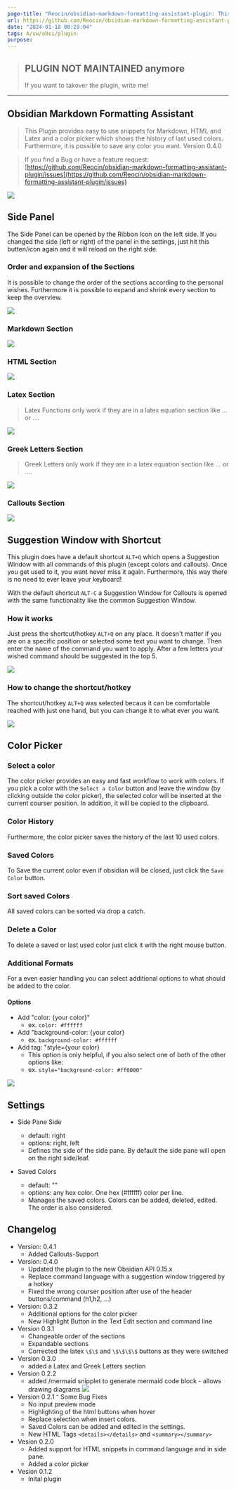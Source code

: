 ```yaml
---
page-title: "Reocin/obsidian-markdown-formatting-assistant-plugin: This Plugin provides a simple WYSIWYG Editor for Markdown and in addition a command line interface. The command line interface facilitate a faster workflow."
url: https://github.com/Reocin/obsidian-markdown-formatting-assistant-plugin
date: "2024-01-18 00:29:04"
tags: A/sw/obsi/plugin
purpose:
---
```


> ## PLUGIN NOT MAINTAINED anymore
> 
> If you want to takover the plugin, write me!

---

## Obsidian Markdown Formatting Assistant

> This Plugin provides easy to use snippets for Markdown, HTML and Latex and a color picker which shows the history of last used colors. Furthermore, it is possible to save any color you want. Version 0.4.0

> If you find a Bug or have a feature request: [https://github.com/Reocin/obsidian-markdown-formatting-assistant-plugin/issues](https://github.com/Reocin/obsidian-markdown-formatting-assistant-plugin/issues)

[![](https://github.com/Reocin/obsidian-markdown-formatting-assistant-plugin/raw/main/assets/Obsidian_Overview.png)](https://github.com/Reocin/obsidian-markdown-formatting-assistant-plugin/blob/main/assets/Obsidian_Overview.png)

## Side Panel

The Side Panel can be opened by the Ribbon Icon on the left side. If you changed the side (left or right) of the panel in the settings, just hit this butten/icon again and it will reload on the right side.

### Order and expansion of the Sections

It is possible to change the order of the sections according to the personal wishes. Furthermore it is possible to expand and shrink every section to keep the overview.

[![](https://github.com/Reocin/obsidian-markdown-formatting-assistant-plugin/raw/main/assets/OrderableAndExpandableRows.gif)](https://github.com/Reocin/obsidian-markdown-formatting-assistant-plugin/blob/main/assets/OrderableAndExpandableRows.gif)

### Markdown Section

[![](https://github.com/Reocin/obsidian-markdown-formatting-assistant-plugin/raw/main/assets/Panel_Overview.png)](https://github.com/Reocin/obsidian-markdown-formatting-assistant-plugin/blob/main/assets/Panel_Overview.png)

### HTML Section

[![](https://github.com/Reocin/obsidian-markdown-formatting-assistant-plugin/raw/main/assets/Panel_Overview_Html.png)](https://github.com/Reocin/obsidian-markdown-formatting-assistant-plugin/blob/main/assets/Panel_Overview_Html.png)

### Latex Section

> Latex Functions only work if they are in a latex equation section like ... or ....

[![](https://github.com/Reocin/obsidian-markdown-formatting-assistant-plugin/raw/main/assets/Panel_Overview_Latex.png)](https://github.com/Reocin/obsidian-markdown-formatting-assistant-plugin/blob/main/assets/Panel_Overview_Latex.png)

### Greek Letters Section

> Greek Letters only work if they are in a latex equation section like ... or ....

[![](https://github.com/Reocin/obsidian-markdown-formatting-assistant-plugin/raw/main/assets/Panel_Overview_Greek_Letters.png)](https://github.com/Reocin/obsidian-markdown-formatting-assistant-plugin/blob/main/assets/Panel_Overview_Greek_Letters.png)

### Callouts Section

[![](https://github.com/Reocin/obsidian-markdown-formatting-assistant-plugin/raw/main/assets/calloutsMenu.jpg)](https://github.com/Reocin/obsidian-markdown-formatting-assistant-plugin/blob/main/assets/calloutsMenu.jpg)

## Suggestion Window with Shortcut

This plugin does have a default shortcut `ALT+Q` which opens a Suggestion Window with all commands of this plugin (except colors and callouts). Once you get used to it, you want never miss it again. Furthermore, this way there is no need to ever leave your keyboard!

With the default shortcut `ALT-C` a Suggestion Window for Callouts is opened with the same functionality like the common Suggestion Window.

### How it works

Just press the shortcut/hotkey `ALT+Q` on any place. It doesn't matter if you are on a specific position or selected some text you want to change. Then enter the name of the command you want to apply. After a few letters your wished command should be suggested in the top 5.

[![](https://github.com/Reocin/obsidian-markdown-formatting-assistant-plugin/raw/main/assets/Suggestion_Window_How_to_use_with_hotkey.gif)](https://github.com/Reocin/obsidian-markdown-formatting-assistant-plugin/blob/main/assets/Suggestion_Window_How_to_use_with_hotkey.gif)

### How to change the shortcut/hotkey

The shortcut/hotkey `ALT+Q` was selected becaus it can be comfortable reached with just one hand, but you can change it to what ever you want.

[![](https://github.com/Reocin/obsidian-markdown-formatting-assistant-plugin/raw/main/assets/Suggestion_Window_change_hot_key.gif)](https://github.com/Reocin/obsidian-markdown-formatting-assistant-plugin/blob/main/assets/Suggestion_Window_change_hot_key.gif)

## Color Picker

### Select a color

The color picker provides an easy and fast workflow to work with colors. If you pick a color with the `Select a Color` button and leave the window (by clicking outside the color picker), the selected color will be inserted at the current courser position. In addition, it will be copied to the clipboard.

### Color History

Furthermore, the color picker saves the history of the last 10 used colors.

### Saved Colors

To Save the current color even if obsidian will be closed, just click the `Save Color` button.

### Sort saved Colors

All saved colors can be sorted via drop a catch.

### Delete a Color

To delete a saved or last used color just click it with the right mouse button.

### Additional Formats

For a even easier handling you can select additional options to what should be added to the color.

#### Options

-   Add "color: {your color}"
    -   ex. `color: #ffffff`
-   Add "background-color: {your color}
    -   ex. `background-color: #ffffff`
-   Add tag: "style={your color}
    -   This option is only helpful, if you also select one of both of the other options like:
    -   ex. `style="background-color: #ff0000"`

[![](https://github.com/Reocin/obsidian-markdown-formatting-assistant-plugin/raw/main/assets/Color_Picker.png)](https://github.com/Reocin/obsidian-markdown-formatting-assistant-plugin/blob/main/assets/Color_Picker.png)

## Settings

-   Side Pane Side
    
    -   default: right
    -   options: right, left
    -   Defines the side of the side pane. By default the side pane will open on the right side/leaf.
-   Saved Colors
    
    -   default: ""
    -   options: any hex color. One hex (#ffffff) color per line.
    -   Manages the saved colors. Colors can be added, deleted, edited. The order is also considered.

## Changelog

-   Version: 0.4.1
    -   Added Callouts-Support
-   Version: 0.4.0
    -   Updated the plugin to the new Obsidian API 0.15.x
    -   Replace command language with a suggestion window triggered by a hotkey
    -   Fixed the wrong courser position after use of the header buttons/command (h1,h2, ...)
-   Version: 0.3.2
    -   Additional options for the color picker
    -   New Highlight Button in the Text Edit section and command line
-   Version 0.3.1
    -   Changeable order of the sections
    -   Expandable sections
    -   Corrected the latex `\$\$` and `\$\$\$\$` buttons as they were switched
-   Version 0.3.0
    -   added a Latex and Greek Letters section
-   Version 0.2.2
    -   added /mermaid snipplet to generate mermaid code block - allows drawing diagrams [![](https://github.com/Reocin/assets/Mermaid.png)](https://github.com/Reocin/assets/Mermaid.png)
-   Version 0.2.1 ⁻ Some Bug Fixes
    -   No input preview mode
    -   Highlighting of the html buttons when hover
    -   Replace selection when insert colors.
    -   Saved Colors can be added and edited in the settings.
    -   New HTML Tags `<details></details>` and `<summary></summary>`
-   Vesion 0.2.0
    -   Added support for HTML snippets in command language and in side pane.
    -   Added a color picker
-   Vesion 0.1.2
    -   Inital plugin